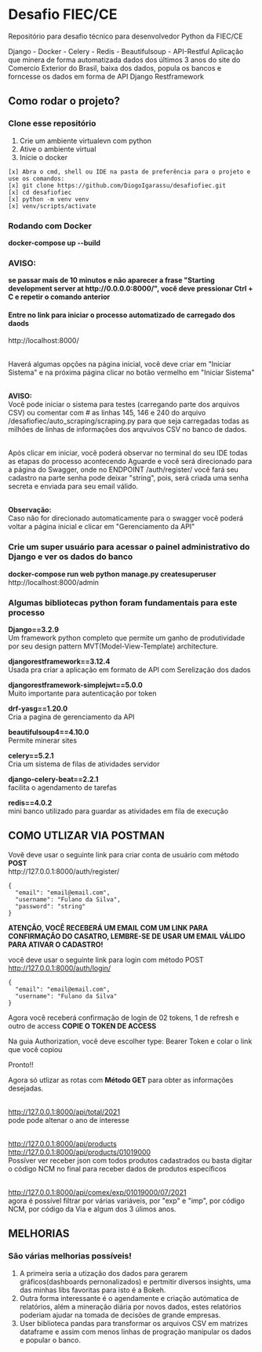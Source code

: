 # Desafio FIEC/CE
Repositório para desafio técnico para desenvolvedor Python da FIEC/CE

Django - Docker - Celery - Redis - Beautifulsoup - API-Restful
Aplicação que minera de forma automatizada dados dos últimos 3 anos do site do Comercio Exterior do Brasil, 
baixa dos dados, popula os bancos e forncesse os dados em forma de API Django Restframework

<h2>Como rodar o projeto?</h2>

<h3>Clone esse repositório</h3>
<ol>
<li> Crie um ambiente virtualevn com python</li>
<li> Ative o ambiente virtual</li>
<li> Inicie o docker</li>
</ol>

```
[x] Abra o cmd, shell ou IDE na pasta de preferência para o projeto e use os comandos:
[x] git clone https://github.com/DiogoIgarassu/desafiofiec.git
[x] cd desafiofiec
[x] python -m venv venv
[x] venv/scripts/activate
```

<h3> Rodando com Docker </h3>
<b>docker-compose up --build</b>

<h3>AVISO:</h3>
<b>se passar mais de 10 minutos e não aparecer a frase "Starting development server at http://0.0.0.0:8000/", você deve pressionar  Ctrl + C e repetir o comando anterior</b>


<h4>Entre no link para iniciar o processo automatizado de carregado dos daods</h4>
http://localhost:8000/

<br> Haverá algumas opções na página inicial, você deve criar em "Iniciar Sistema" e na próxima página clicar no botão vermelho em "Iniciar Sistema"

<br><b>AVISO:</b>
<br>Você pode iniciar o sistema para testes (carregando parte dos arquivos CSV) ou comentar com # as linhas 145, 146 e 240 do arquivo /desafiofiec/auto_scraping/scraping.py para que seja carregadas todas as milhões de linhas de informações dos arqvuivos CSV no banco de dados.

<br>Após clicar em iniciar, você poderá observar no terminal do seu IDE todas as etapas do processo acontecendo
Aguarde e você será direcionado para a página do Swagger, onde no ENDPOINT /auth/register/ você fará seu cadastro
na parte senha pode deixar "string", pois, será criada uma senha secreta e enviada para seu email válido.

<br><b>Observação:</b>
<br>Caso não for direcionado automaticamente para o swagger você poderá voltar a página inicial e clicar em "Gerenciamento da API"

<h3>Crie um super usuário para acessar o painel administrativo do Django e ver os dados do banco</h3>
<b>docker-compose run web python manage.py createsuperuser</b>
http://localhost:8000/admin

<h3>Algumas bibliotecas python foram fundamentais para este processo</h3>

<b>Django==3.2.9</b>
<br>Um framework python completo que permite um ganho de produtividade por seu design pattern MVT(Model-View-Template) architecture.

<b>djangorestframework==3.12.4</b>
<br>Usada pra criar a aplicação em formato de API com Serelização dos dados 

<b>djangorestframework-simplejwt==5.0.0</b>
<br>Muito importante para autenticação por token

<b>drf-yasg==1.20.0</b>
<br>Cria a pagina de gerenciamento da API

<b>beautifulsoup4==4.10.0</b>
<br>Permite minerar sites

<b>celery==5.2.1</b>
<br>Cria um sistema de filas de atividades servidor

<b>django-celery-beat==2.2.1</b>
<br>facilita o agendamento de tarefas

<b>redis==4.0.2</b>
<br>mini banco utilizado para guardar as atividades em fila de execução


<h2>COMO UTLIZAR VIA POSTMAN</h2>
Vovê deve usar o seguinte link para criar conta de usuário com método <b>POST</b>
<br>http://127.0.0.1:8000/auth/register/

```
{
  "email": "email@email.com",
  "username": "Fulano da Silva",
  "password": "string"
}
```
<b>ATENÇÃO, VOCÊ RECEBERÁ UM EMAIL COM UM LINK PARA CONFIRMAÇÃO DO CASATRO, LEMBRE-SE DE USAR UM EMAIL VÁLIDO PARA ATIVAR O CADASTRO!</b>

você deve usar o seguinte link para login com método POST
<br>http://127.0.0.1:8000/auth/login/
```
{
  "email": "email@email.com",
  "username": "Fulano da Silva"
}
```

Agora você receberá confirmação de login de 02 tokens, 1 de refresh e outro de access
<b>COPIE O TOKEN DE ACCESS</b>

Na guia Authorization, você deve escolher type: Bearer Token e colar o link que você copiou

Pronto!!

Agora só utlizar as rotas com <b>Método GET</b> para obter as informações desejadas.

<br>http://127.0.0.1:8000/api/total/2021
<br>pode pode altenar o ano de interesse

<br>http://127.0.0.1:8000/api/products
<br>http://127.0.0.1:8000/api/products/01019000
<br>Possíver ver receber json com todos produtos cadastrados ou basta digitar o código NCM no final para receber dados de produtos específicos

<br>http://127.0.0.1:8000/api/comex/exp/01019000/07/2021
<br>agora é possível filtrar por várias variáveis, por "exp" e "imp", por código NCM, por código da Via e algum dos 3 úlimos anos.



<h2>MELHORIAS</h2>
<h3>São várias melhorias possíveis!</h3>
<ol>
<li>A primeira seria a utização dos dados para gerarem gráficos(dashboards pernonalizados) e pertmitir diversos insights, uma das minhas libs favoritas para isto é a Bokeh.</li>
<li>Outra forma interessante é o agendamente e criação autómatica de relatórios, além a mineração diária por novos dados, estes relatórios 
poderiam ajudar na tomada de decisões de grande empresas.</li>
<li>User biblioteca pandas para transformar os arquivos CSV em matrizes dataframe e assim com menos linhas de progração manipular os dados e popular o banco.</li>
</ol>
